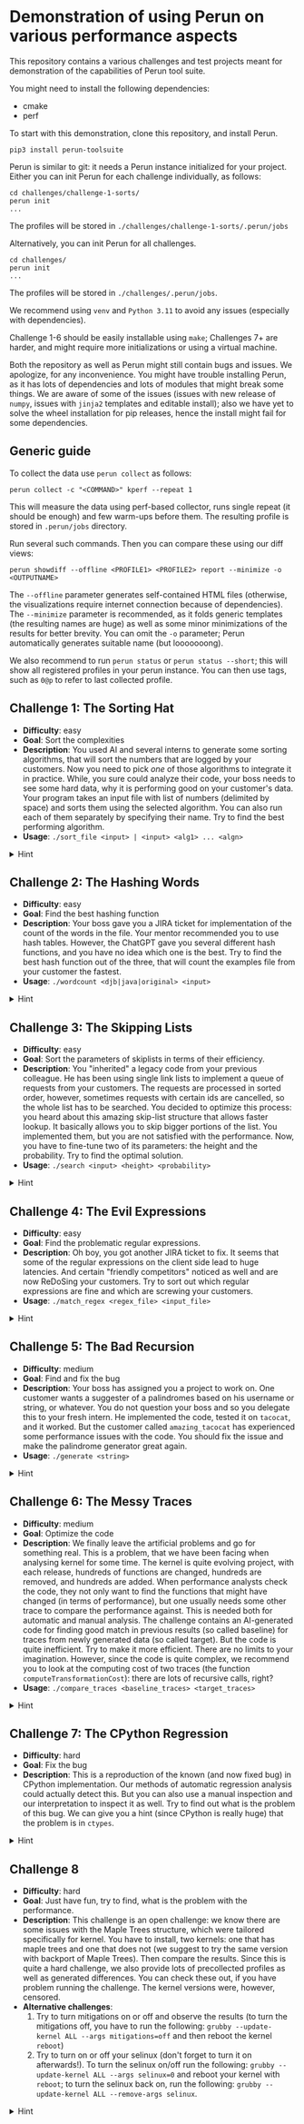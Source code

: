 # Demonstration of using Perun on various performance aspects

This repository contains a various challenges and test projects meant for demonstration of the
capabilities of Perun tool suite.

You might need to install the following dependencies:

  - cmake
  - perf

To start with this demonstration, clone this repository, and install Perun.

    pip3 install perun-toolsuite

Perun is similar to git: it needs a Perun instance initialized for your project. Either you can init Perun for each challenge individually, as follows:

    cd challenges/challenge-1-sorts/
    perun init
    ...

The profiles will be stored in `./challenges/challenge-1-sorts/.perun/jobs`

Alternatively, you can init Perun for all challenges.

    cd challenges/
    perun init
    ...

The profiles will be stored in `./challenges/.perun/jobs`.

We recommend using `venv` and `Python 3.11` to avoid any issues (especially with dependencies).

Challenge 1-6 should be easily installable using `make`; Challenges 7+ are harder, and might require more initializations or using a virtual machine.

Both the repository as well as Perun might still contain bugs and issues. We apologize, for any inconvenience. You might have trouble installing Perun, as it has lots of dependencies and lots of modules that might break some things. We are aware of some of the issues (issues with new release of `numpy`, issues with `jinja2` templates and editable install); also we have yet to solve the wheel installation for pip releases, hence the install might fail for some dependencies.

## Generic guide

To collect the data use `perun collect` as follows:

    perun collect -c "<COMMAND>" kperf --repeat 1

This will measure the data using perf-based collector, runs single repeat (it should be enough) and few warm-ups before them. The resulting profile is stored in `.perun/jobs` directory.

Run several such commands. Then you can compare these using our diff views:

    perun showdiff --offline <PROFILE1> <PROFILE2> report --minimize -o <OUTPUTNAME>

The `--offline` parameter generates self-contained HTML files (otherwise, the visualizations require internet connection because of dependencies). The `--minimize` parameter is recommended, as it folds generic templates (the resulting names are huge) as well as some minor minimizations of the results for better brevity. You can omit the `-o` parameter; Perun automatically generates suitable name (but looooooong).

We also recommend to run `perun status` or `perun status --short`; this will show all registered profiles in your perun instance. You can then use tags, such as `0@p` to refer to last collected profile.

## Challenge 1: The Sorting Hat

  - **Difficulty**: easy
  - **Goal**: Sort the complexities
  - **Description**: You used AI and several interns to generate some sorting
  algorithms, that will sort the numbers that are logged by your customers. Now
  you need to pick *one* of those algorithms to integrate it in practice. While,
  you sure could analyze their code, your boss needs to see some hard data, why
  it is performing good on your customer's data. Your program takes an input
  file with list of numbers (delimited by space) and sorts them using the
  selected algorithm. You can also run each of them separately by specifying
  their name. Try to find the best performing algorithm.
  - **Usage**: `./sort_file <input> | <input> <alg1> ... <algn>`
  <details>
    <summary>Hint</summary>
    Though, some algorithms are bundled together as having the same complexity,
    some of them are impostors: their quadratic behaviour might be forced, when it has
    to sort already or reversely-sorted inputs.
  </details>

## Challenge 2: The Hashing Words

  - **Difficulty**: easy
  - **Goal**: Find the best hashing function
  - **Description**: Your boss gave you a JIRA ticket for implementation of the
  count of the words in the file. Your mentor recommended you to use hash
  tables. However, the ChatGPT gave you several different hash functions, and
  you have no idea which one is the best. Try to find the best hash function out
  of the three, that will count the examples file from your customer the
  fastest.
  - **Usage**: `./wordcount <djb|java|original> <input>`
  <details>
    <summary>Hint</summary>
    Hashing functions are by-construction constant and extremely fast, you will not see any degradations there. However, they do affect the distribution of the elements in the table, right?
  </details>


## Challenge 3: The Skipping Lists

  - **Difficulty**: easy
  - **Goal**: Sort the parameters of skiplists in terms of their efficiency.
  - **Description**: You "inherited" a legacy code from your previous colleague.
  He has been using single link lists to implement a queue of requests from your
  customers. The requests are processed in sorted order, however, sometimes
  requests with certain ids are cancelled, so the whole list has to be searched.
  You decided to optimize this process: you heard about this amazing skip-list
  structure that allows faster lookup. It basically allows you to skip bigger
  portions of the list. You implemented them, but you are not satisfied with the
  performance. Now, you have to fine-tune two of its parameters: the height and
  the probability. Try to find the optimal solution.
  - **Usage**: `./search <input> <height> <probability>`
  <details>
    <summary>Hint</summary>
    This does not need hint, only diligent work.
  </details>

## Challenge 4: The Evil Expressions

  - **Difficulty**: easy
  - **Goal**: Find the problematic regular expressions.
  - **Description**: Oh boy, you got another JIRA ticket to fix. It seems that some of the regular expressions on the client side lead to huge latencies. And certain "friendly competitors" noticed as well and are now ReDoSing your customers. Try to sort out which regular expressions are fine and which are screwing your customers.
  - **Usage**: `./match_regex <regex_file> <input_file>`
  <details>
    <summary>Hint</summary>
    The gist of the ReDoS attack is that it forces badly implemented regular expression engines to backtrack quadratic-times in case of a mismatch. 
  </details>


## Challenge 5: The Bad Recursion

  - **Difficulty**: medium
  - **Goal**: Find and fix the bug
  - **Description**: Your boss has assigned you a project to work on. One
  customer wants a suggester of a palindromes based on his username or string,
  or whatever. You do not question your boss and so you delegate this to your
  fresh intern. He implemented the code, tested it on `tacocat`, and it worked.
  But the customer called `amazing_tacocat` has experienced some performance
  issues with the code. You should fix the issue and make the palindrome
  generator great again.
  - **Usage**: `./generate <string>`
  <details>
    <summary>Hint</summary>
    How do parameters in C++ work again? Is it by reference or by value?
  </details>

## Challenge 6: The Messy Traces

  - **Difficulty**: medium
  - **Goal**: Optimize the code 
  - **Description**: We finally leave the artificial problems and go for
  something real. This is a problem, that we have been facing when analysing
  kernel for some time. The kernel is quite evolving project, with each release,
  hundreds of functions are changed, hundreds are removed, and hundreds are
  added. When performance analysts check the code, they not only want to find
  the functions that might have changed (in terms of performance), but one
  usually needs some other trace to compare the performance against. This is
  needed both for automatic and manual analysis. The challenge contains an
  AI-generated code for finding good match in previous results (so called
  baseline) for traces from newly generated data (so called target). But the
  code is quite inefficient. Try to make it more efficient. There are no limits
  to your imagination. However, since the code is quite complex, we recommend
  you to look at the computing cost of two traces (the function
  `computeTransformationCost`): there are lots of recursive calls, right?
  - **Usage**: `./compare_traces <baseline_traces> <target_traces>`
  <details>
    <summary>Hint</summary>
    Maybe you have heard of memoization? 
  </details>

## Challenge 7: The CPython Regression

  - **Difficulty**: hard
  - **Goal**: Fix the bug
  - **Description**: This is a reproduction of the known (and now fixed bug) in CPython implementation. Our methods of automatic regression analysis could actually detect this. But you can also use a manual inspection and our interpretation to inspect it as well. Try to find out what is the problem of this bug. We can give you a hint (since CPython is really huge) that the problem is in `ctypes`.
  <details>
    <summary>Hint</summary>
    It takes a single line to fix unnecessarily repeated initialization.
  </details>

## Challenge 8

  - **Difficulty**: hard
  - **Goal**: Just have fun, try to find, what is the problem with the performance.
  - **Description**: This challenge is an open challenge: we know there are some issues with the Maple Trees structure, which were tailored specifically for kernel. You have to install, two kernels: one that has maple trees and one that does not (we suggest to try the same version with backport of Maple Trees). Then compare the results. Since this is quite a hard challenge, we also provide lots of precollected profiles as well as generated differences. You can check these out, if you have problem running the challenge. The kernel versions were, however, censored.
  - **Alternative challenges**:
    1. Try to turn mitigations on or off and observe the results (to turn the mitigations off, you have to run the following: `grubby --update-kernel ALL --args mitigations=off` and then reboot the kernel `reboot`) 
    2. Try to turn on or off your selinux (don't forget to turn it on afterwards!). To turn the selinux on/off run the following: `grubby --update-kernel ALL --args selinux=0` and reboot your kernel with `reboot`; to turn the selinux back on, run the following: `grubby --update-kernel ALL --remove-args selinux`.
  <details>
    <summary>Hint</summary>
    No hint, enjoy your dive into kernel madness! We have no idea what is wrong.
  </details>

